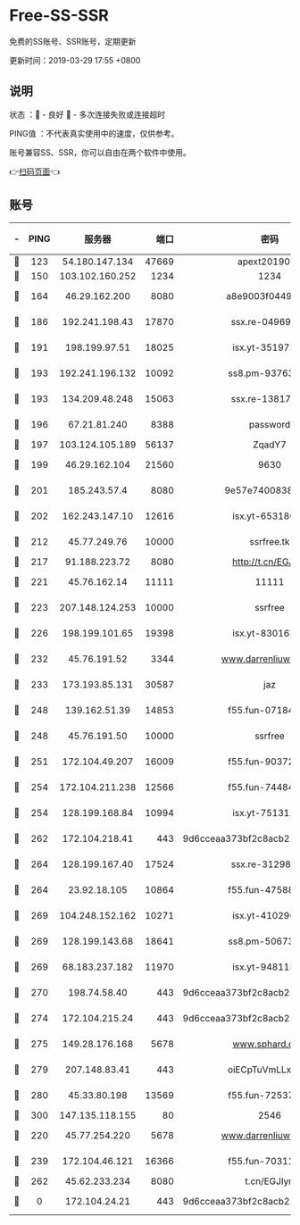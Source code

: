 # Free-SS-SSR

免费的SS账号、SSR账号，定期更新

更新时间：2019-03-29 17:55 +0800

## 说明

状态     ：🙂 - 良好 🙁 - 多次连接失败或连接超时

PING值   ：不代表真实使用中的速度，仅供参考。

账号兼容SS、SSR，你可以自由在两个软件中使用。

👉[扫码页面](https://liesauer.github.io/Free-SS-SSR/)👈

## 账号

|-|PING|服务器|端口|密码|加密方式|区域|
|:----:|:----:|:-----:|-----:|:----:|:----:|:----:|
|🙂|123|54.180.147.134|47669|apext2019001|chacha20|KR|
|🙂|150|103.102.160.252|1234|1234|rc4-md5|JP|
|🙂|164|46.29.162.200|8080|a8e9003f0449cea5|chacha20-ietf|RU|
|🙂|186|192.241.198.43|17870|ssx.re-04969397|aes-256-cfb|US|
|🙂|191|198.199.97.51|18025|isx.yt-35197208|aes-256-cfb|US|
|🙂|193|192.241.196.132|10092|ss8.pm-93763779|aes-256-cfb|US|
|🙂|193|134.209.48.248|15063|ssx.re-13817997|aes-256-cfb|US|
|🙂|196|67.21.81.240|8388|password|aes-256-cfb|US|
|🙂|197|103.124.105.189|56137|ZqadY7|chacha20|US|
|🙂|199|46.29.162.104|21560|9630|aes-128-ctr|RU|
|🙂|201|185.243.57.4|8080|9e57e7400838a01e|chacha20-ietf|US|
|🙂|202|162.243.147.10|12616|isx.yt-65318053|aes-256-cfb|US|
|🙂|212|45.77.249.76|10000|ssrfree.tk|aes-256-cfb|SG|
|🙂|217|91.188.223.72|8080|http://t.cn/EGJIyrl|rc4-md5|RU|
|🙂|221|45.76.162.14|11111|11111|aes-256-cfb|SG|
|🙂|223|207.148.124.253|10000|ssrfree|aes-256-cfb|SG|
|🙂|226|198.199.101.65|19398|isx.yt-83016389|aes-256-cfb|US|
|🙂|232|45.76.191.52|3344|www.darrenliuwei.com|aes-256-cfb|JP|
|🙂|233|173.193.85.131|30587|jaz|aes-256-cfb|US|
|🙂|248|139.162.51.39|14853|f55.fun-07184918|aes-256-cfb|SG|
|🙂|248|45.76.191.50|10000|ssrfree|aes-256-cfb|SG|
|🙂|251|172.104.49.207|16009|f55.fun-90372646|aes-256-cfb|SG|
|🙂|254|172.104.211.238|12566|f55.fun-74484469|aes-256-cfb|US|
|🙂|254|128.199.168.84|10994|isx.yt-75131252|aes-256-cfb|SG|
|🙂|262|172.104.218.41|443|9d6cceaa373bf2c8acb22e60b6a58be6|aes-256-cfb|US|
|🙂|264|128.199.167.40|17524|ssx.re-31298254|aes-256-cfb|SG|
|🙂|264|23.92.18.105|10864|f55.fun-47588701|aes-256-cfb|US|
|🙂|269|104.248.152.162|10271|isx.yt-41029638|aes-256-cfb|SG|
|🙂|269|128.199.143.68|18641|ss8.pm-50673139|aes-256-cfb|SG|
|🙂|269|68.183.237.182|11970|isx.yt-94811396|aes-256-cfb|SG|
|🙂|270|198.74.58.40|443|9d6cceaa373bf2c8acb22e60b6a58be6|aes-256-cfb|US|
|🙂|274|172.104.215.24|443|9d6cceaa373bf2c8acb22e60b6a58be6|aes-256-cfb|US|
|🙂|275|149.28.176.168|5678|www.sphard.com|aes-256-cfb|AU|
|🙂|279|207.148.83.41|443|oiECpTuVmLLxk4Ts|aes-256-cfb|AU|
|🙂|280|45.33.80.198|13569|f55.fun-72537526|aes-256-cfb|US|
|🙂|300|147.135.118.155|80|2546|chacha20|US|
|🙂|220|45.77.254.220|5678|www.darrenliuwei.com|aes-256-cfb|SG|
|🙂|239|172.104.46.121|16366|f55.fun-70311156|aes-256-cfb|SG|
|🙂|262|45.62.233.234|8080|t.cn/EGJIyrl|rc4-md5|CA|
|🙁|0|172.104.24.21|443|9d6cceaa373bf2c8acb22e60b6a58be6|aes-256-cfb|US|

